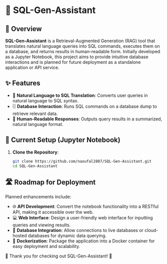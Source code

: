 # 🚀 SQL-Gen-Assistant

## 📄 Overview
**SQL-Gen-Assistant** is a Retrieval-Augmented Generation (RAG) tool that translates natural language queries into SQL commands, executes them on a database, and returns results in human-readable form. Initially developed as a Jupyter Notebook, this project aims to provide intuitive database interactions and is planned for future deployment as a standalone application or API service.

## ✨ Features
- 📝 **Natural Language to SQL Translation**: Converts user queries in natural language to SQL syntax.
- 🗄️ **Database Interaction**: Runs SQL commands on a database dump to retrieve relevant data.
- 💬 **Human-Readable Responses**: Outputs query results in a summarized, natural language format.

## 🧰 Current Setup (Jupyter Notebook)
1. **Clone the Repository**:
   ```bash
   git clone https://github.com/naoufal2807/SQL-Gen-Assistant.git
   cd SQL-Gen-Assistant

## 🛣️ Roadmap for Deployment
Planned enhancements include:

- 🌐 **API Development**: Convert the notebook functionality into a RESTful API, making it accessible over the web.
- 💻 **Web Interface**: Design a user-friendly web interface for inputting queries and viewing results.
- 📡 **Database Integration**: Allow connections to live databases or cloud-hosted databases for dynamic data querying.
- 🐳 **Dockerization**: Package the application into a Docker container for easy deployment and scalability.


🎉 Thank you for checking out SQL-Gen-Assistant! 🎉
